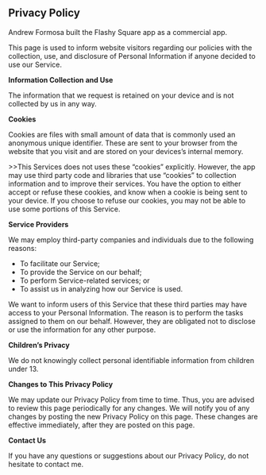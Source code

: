 
<html>
<body>
<h2>Privacy Policy</h2>
<p>Andrew Formosa built the Flashy Square app as a commercial app.</p>
<p>This page is used to inform website visitors regarding our policies with the collection, use, and
    disclosure of Personal Information if anyone decided to use our Service.</p>

<p><strong>Information Collection and Use</strong></p>
<p>The information that we request is retained on your device and is not
    collected by us in any way.</p>

<p><strong>Cookies</strong></p>
<p>Cookies are files with small amount of data that is commonly used an anonymous unique identifier.
    These are sent to your browser from the website that you visit and are stored on your devices’s
    internal memory.</p>
<p>>>This Services does not uses these “cookies” explicitly. However, the app may use third party code
    and libraries that use “cookies” to collection information and to improve their services. You
    have the option to either accept or refuse these cookies, and know when a cookie is being sent
    to your device. If you choose to refuse our cookies, you may not be able to use some portions of
    this Service.</p>

<p><strong>Service Providers</strong></p> <!-- This part need seem like it's not needed, but if you use any Google services, or any other third party libraries, chances are, you need this. -->
<p>We may employ third-party companies and individuals due to the following reasons:</p>
<ul>
    <li>To facilitate our Service;</li>
    <li>To provide the Service on our behalf;</li>
    <li>To perform Service-related services; or</li>
    <li>To assist us in analyzing how our Service is used.</li>
</ul>
<p>We want to inform users of this Service that these third parties may have access to your Personal
    Information. The reason is to perform the tasks assigned to them on our behalf. However, they
    are obligated not to disclose or use the information for any other purpose.</p>


<p><strong>Children’s Privacy</strong></p>
<p>We do not knowingly collect personal identifiable information from children under 13.</p>

<p><strong>Changes to This Privacy Policy</strong></p>
<p>We may update our Privacy Policy from time to time. Thus, you are advised to review this page
    periodically for any changes. We will notify you of any changes by posting the new Privacy Policy
    on this page. These changes are effective immediately, after they are posted on this page.</p>

<p><strong>Contact Us</strong></p>
<p>If you have any questions or suggestions about our Privacy Policy, do not hesitate to contact
    me.</p>

</body>
</html>
